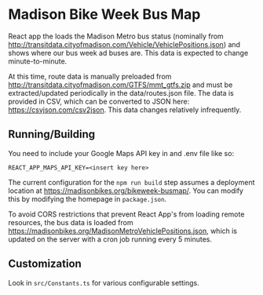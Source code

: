 # Madison Bike Week Bus Map

React app the loads the Madison Metro bus status (nominally
from http://transitdata.cityofmadison.com/Vehicle/VehiclePositions.json) and shows where our bus week ad buses are. This data is expected to change minute-to-minute.

At this time, route data is manually preloaded from http://transitdata.cityofmadison.com/GTFS/mmt_gtfs.zip and must be extracted/updated periodically in the data/routes.json file. The data is provided in CSV, which can be converted to JSON here: https://csvjson.com/csv2json. This data changes relatively infrequently.

## Running/Building

You need to include your Google Maps API key in and .env file like so:

```
REACT_APP_MAPS_API_KEY=<insert key here>
```

The current configuration for the `npm run build` step assumes a deployment location
at https://madisonbikes.org/bikeweek-busmap/. You can modify this by modifying the homepage in `package.json`.

To avoid CORS restrictions that prevent React App's from loading remote resources, the bus data is loaded
from https://madisonbikes.org/MadisonMetroVehiclePositions.json, which is updated on the server with a cron job running
every 5 minutes.

## Customization

Look in `src/Constants.ts` for various configurable settings.

